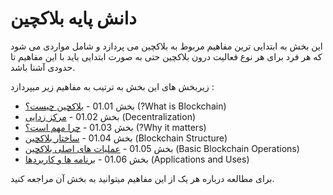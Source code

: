 # دانش پایه بلاکچین

این بخش به ابتدایی ترین مفاهیم مربوط به بلاکچین می پردازد و شامل مواردی می شود که هر فرد برای هر نوع فعالیت درون بلاکچین حتی به صورت ابتدایی باید با این مفاهیم تا حدودی آشنا باشد. 

زیربخش های این بخش به ترتیب به مفاهیم زیر میپردازد :
- بخش 01.01 - [بلاکچین چیست؟](https://github.com/Naavo6/Blockchain-Developer-ir/tree/main/01-Basic-Blockchain-Knowledge/01.01-What-is-Blockchain) (?What is Blockchain)
- بخش 01.02 - [مرکز زدایی](https://github.com/Naavo6/Blockchain-Developer-ir/tree/main/01-Basic-Blockchain-Knowledge/01.02-Decentralization) (Decentralization)
- بخش 01.03 - [چرا مهم است؟](https://github.com/Naavo6/Blockchain-Developer-ir/tree/main/01-Basic-Blockchain-Knowledge/01.03-Why-it-matters) (?Why it matters)
- بخش 01.04 - [ساختار بلاکچین](https://github.com/Naavo6/Blockchain-Developer-ir/tree/main/01-Basic-Blockchain-Knowledge/01.04-Blockchain-Structure) (Blockchain Structure)
- بخش 01.05 - [عملیات های اصلی بلاکچین](https://github.com/Naavo6/Blockchain-Developer-ir/tree/main/01-Basic-Blockchain-Knowledge/01.05-Basic-Blockchain-Operations) (Basic Blockchain Operations)
- بخش 01.06 - [برنامه ها و کاربردها](https://github.com/Naavo6/Blockchain-Developer-ir/tree/main/01-Basic-Blockchain-Knowledge/01.06-Applications-and-Uses) (Applications and Uses)

برای مطالعه درباره هر یک از این مفاهیم میتوانید به بخش آن مراجعه کنید.
